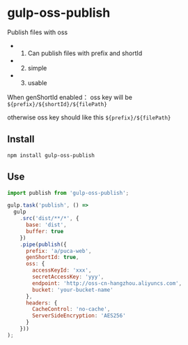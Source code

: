 # gulp-oss-publish

Publish files with oss

- 1. Can publish files with prefix and shortId
- 2. simple
- 3. usable


When genShortId enabled： oss key will be `${prefix}/${shortId}/${filePath}` 

otherwise oss key should like this  `${prefix}/${filePath}`


## Install

```shell
npm install gulp-oss-publish
```

## Use

```js
import publish from 'gulp-oss-publish';

gulp.task('publish', () => 
  gulp
    .src('dist/**/*', {
      base: 'dist',
      buffer: true
    })
    .pipe(publish({
      prefix: 'a/puca-web',
      genShortId: true,
      oss: {
        accessKeyId: 'xxx',
        secretAccessKey: 'yyy',
        endpoint: 'http://oss-cn-hangzhou.aliyuncs.com',
        bucket: 'your-bucket-name'
      },
      headers: {
        CacheControl: 'no-cache',
        ServerSideEncryption: 'AES256'
      }
    }))
);
```
